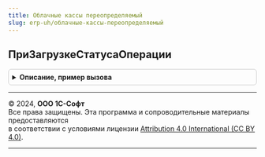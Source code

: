 ```yaml
---
title: Облачные кассы переопределяемый
slug: erp-uh/облачные-кассы-переопределяемый
---
```



## ПриЗагрузкеСтатусаОперации
<details style="margin: 1em 0; padding: 0.5em; border: 1px solid #ccc; border-radius: 6px;">

<summary style="font-weight: bold; cursor: pointer;">Описание, пример вызова</summary>

```bsl

// Определяет алгоритм обработки операции, статус которых был получен регламентным заданием.
// Переопределяемая операция выполняется в попытке вне транзации. Ошибки кода записываются в журнал регистрации.
//
// Параметры:
//  ДокументОперации - ОпределяемыйТип.ДокументОперацииОблачнойКассы - ссылка на документ инициирующий пробитие чека.
//  Касса - ОпределяемыйТип.ОблачнаяКасса - ссылка на элемент справочника для которого настроена интеграция с Облачной
//    кассой.
//  ПараметрыОперации - Структура - результат загрузки статуса операции:
//    * ИдентификаторОперации - Строка - идентификатор операции Облачной кассы.
//    * СтатусОперации - Строка - результат выполнения операции Облачной кассы.
//        Доступные значения:
//          см. ОблачныеКассыКлиентСервер.СтатусОперацииВыполнена - успешное завершение операции.
//          см. ОблачныеКассыКлиентСервер.СтатусОперацииОтменена - операция отмена.
//    * ОписаниеСтатусаОперации - Строка - описание статуса выполнения операции, полученное из Облачной кассы.
//    * ДанныеДляОбработки - Структура из КлючИЗначение - тело ответа запроса к Облачной кассе.
//  Обработан - Булево - признак обработки операции. Необходимо установить Истина, после завершения обработки.
//
//@skip-check module-empty-method
Процедура ПриЗагрузкеСтатусаОперации(ДокументОперации, Касса, ПараметрыОперации, Обработан) Экспорт
```

Пример вызова
```bsl
ОблачныеКассыПереопределяемый.ПриЗагрузкеСтатусаОперации(ДокументОперации, Касса, ПараметрыОперации, Обработан) 
```
</details>

---

© 2024, **ООО 1С-Софт**  
Все права защищены. Эта программа и сопроводительные материалы предоставляются  
в соответствии с условиями лицензии [Attribution 4.0 International (CC BY 4.0)](https://creativecommons.org/licenses/by/4.0/legalcode).

---
